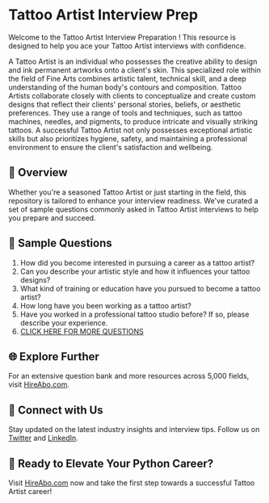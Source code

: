 # Tattoo Artist Interview Prep

Welcome to the Tattoo Artist Interview Preparation ! This resource is designed to help you ace your Tattoo Artist interviews with confidence.

A Tattoo Artist is an individual who possesses the creative ability to design and ink permanent artworks onto a client's skin. This specialized role within the field of Fine Arts combines artistic talent, technical skill, and a deep understanding of the human body's contours and composition. Tattoo Artists collaborate closely with clients to conceptualize and create custom designs that reflect their clients' personal stories, beliefs, or aesthetic preferences. They use a range of tools and techniques, such as tattoo machines, needles, and pigments, to produce intricate and visually striking tattoos. A successful Tattoo Artist not only possesses exceptional artistic skills but also prioritizes hygiene, safety, and maintaining a professional environment to ensure the client's satisfaction and wellbeing.

## 🚀 Overview

Whether you're a seasoned Tattoo Artist or just starting in the field, this repository is tailored to enhance your interview readiness. We've curated a set of sample questions commonly asked in Tattoo Artist interviews to help you prepare and succeed.

## 📝 Sample Questions

1. How did you become interested in pursuing a career as a tattoo artist?
2. Can you describe your artistic style and how it influences your tattoo designs?
3. What kind of training or education have you pursued to become a tattoo artist?
4. How long have you been working as a tattoo artist?
5. Have you worked in a professional tattoo studio before? If so, please describe your experience.
6. [CLICK HERE FOR MORE QUESTIONS](https://hireabo.com/job/6_4_17/Tattoo%20Artist)

## 🌐 Explore Further

For an extensive question bank and more resources across 5,000 fields, visit [HireAbo.com](https://www.hireabo.com).

## 📱 Connect with Us

Stay updated on the latest industry insights and interview tips. Follow us on [Twitter](https://twitter.com/hireabo) and [LinkedIn](https://www.linkedin.com/in/hire-abo-3609972a8/).

## 🚀 Ready to Elevate Your Python Career?

Visit [HireAbo.com](https://www.hireabo.com) now and take the first step towards a successful Tattoo Artist career!